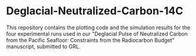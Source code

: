 # Deglacial-Neutralized-Carbon-14C
This repository contains the plotting code and the simulation results for the four experimental runs used in our "Deglacial Pulse of Neutralized Carbon from the Pacific Seafloor: Constraints from the Radiocarbon Budget" manuscript, submitted to GRL.
